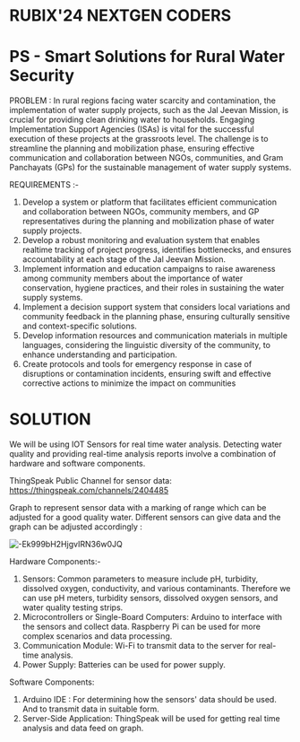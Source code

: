 # RUBIX'24 NEXTGEN CODERS 
# PS - Smart Solutions for Rural Water Security
PROBLEM :
In rural regions facing water scarcity and contamination, the implementation of water supply projects, such as the Jal Jeevan Mission, is crucial for providing clean drinking water to households. Engaging Implementation Support Agencies (ISAs) is vital for the successful execution of these projects at the grassroots level. The challenge is to streamline the planning and mobilization phase, ensuring effective communication and collaboration between NGOs, communities, and Gram Panchayats (GPs) for the sustainable management of water supply systems.

REQUIREMENTS :-
1) Develop a system or platform that facilitates efficient communication and collaboration between NGOs, community members, and GP representatives during the planning and mobilization phase of water supply projects.
2) Develop a robust monitoring and evaluation system that enables realtime tracking of project progress, identifies bottlenecks, and ensures accountability at each stage of the Jal Jeevan Mission.
3) Implement information and education campaigns to raise awareness among community members about the importance of water conservation, hygiene practices, and their roles in sustaining the water supply systems.
4) Implement a decision support system that considers local variations and community feedback in the planning phase, ensuring culturally sensitive and context-specific solutions.
5) Develop information resources and communication materials in multiple languages, considering the linguistic diversity of the community, to enhance understanding and participation.
6) Create protocols and tools for emergency response in case of disruptions or contamination incidents, ensuring swift and effective corrective actions to minimize the impact on communities

# SOLUTION
We will be using IOT Sensors for real time water analysis.
Detecting water quality and providing real-time analysis reports involve a combination of hardware and software components.

ThingSpeak Public Channel for sensor data: https://thingspeak.com/channels/2404485

Graph to represent sensor data with a marking of range which can be adjusted for a good quality water. Different sensors can give data and the graph can be adjusted accordingly :

![-Ek999bH2HjgvIRN36w0JQ](https://github.com/pukhraj1002/rubix24_nextgencoders/assets/114336304/8af57945-52b7-4ded-ad7f-0268d61c674d)


Hardware Components:-
1. Sensors: Common parameters to measure include pH, turbidity, dissolved oxygen, conductivity, and various contaminants. Therefore we can use pH meters, turbidity sensors, dissolved oxygen sensors, and water quality testing strips.
2. Microcontrollers or Single-Board Computers: Arduino to interface with the sensors and collect data. Raspberry Pi can be used for more complex scenarios and data processing.
3. Communication Module:  Wi-Fi to transmit data to the server for real-time analysis.
4. Power Supply: Batteries can be used for power supply.

Software Components:
1. Arduino IDE : For determining how the sensors' data should be used. And to transmit data in suitable form. 
2. Server-Side Application: ThingSpeak will be used for getting real time analysis and data feed on graph.



